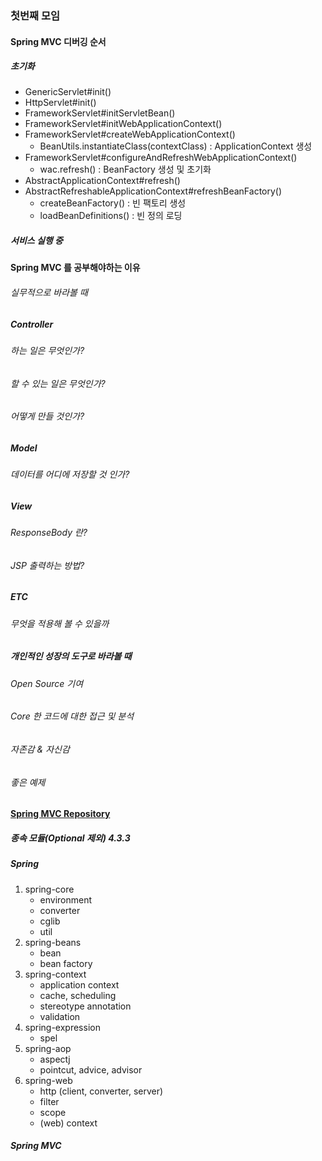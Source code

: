 ### 첫번째 모임

#### Spring MVC 디버깅 순서

##### 초기화

- GenericServlet#init()
- HttpServlet#init()
- FrameworkServlet#initServletBean()
- FrameworkServlet#initWebApplicationContext()
- FrameworkServlet#createWebApplicationContext()
    - BeanUtils.instantiateClass(contextClass) : ApplicationContext 생성
- FrameworkServlet#configureAndRefreshWebApplicationContext()
    - wac.refresh() : BeanFactory 생성 및 초기화
- AbstractApplicationContext#refresh()
- AbstractRefreshableApplicationContext#refreshBeanFactory()
    - createBeanFactory() : 빈 팩토리 생성
    - loadBeanDefinitions() : 빈 정의 로딩

##### 서비스 실행 중

#### Spring MVC 를 공부해야하는 이유

###### 실무적으로 바라볼 때 

##### Controller
 
###### 하는 일은 무엇인가?
###### 할 수 있는 일은 무엇인가?
###### 어떻게 만들 것인가?

##### Model

###### 데이터를 어디에 저장할 것 인가?

##### View

###### ResponseBody 란? 
###### JSP 출력하는 방법?

##### ETC

###### 무엇을 적용해 볼 수 있을까 

##### 개인적인 성장의 도구로 바라볼 때

###### Open Source 기여

###### Core 한 코드에 대한 접근 및 분석

###### 자존감 & 자신감

###### 좋은 예제


#### [Spring MVC Repository](https://mvnrepository.com/artifact/org.springframework/spring-webmvc)

##### 종속 모듈(Optional 제외) 4.3.3

##### Spring  
1. spring-core
    - environment
    - converter
    - cglib
    - util
2. spring-beans
    - bean 
    - bean factory
3. spring-context
    - application context
    - cache, scheduling
    - stereotype annotation
    - validation
4. spring-expression
    - spel
5. spring-aop
    - aspectj
    - pointcut, advice, advisor
6. spring-web
    - http (client, converter, server)
    - filter
    - scope
    - (web) context
    
    
##### Spring MVC

